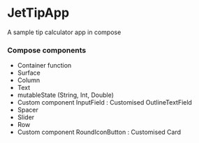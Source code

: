 # JetTipApp
A sample tip calculator app in compose

### Compose components

- Container function
- Surface
- Column
- Text
- mutableState (String, Int, Double)
- Custom component InputField : Customised OutlineTextField
- Spacer
- Slider
- Row
- Custom component RoundIconButton : Customised Card

